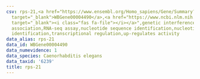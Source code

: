 ```yaml
---
csv: rps-21,<a href="https://www.ensembl.org/Homo_sapiens/Gene/Summary?db=core;g=WBGene00004490"
  target="_blank">WBGene00004490</a>,<a href="https://www.ncbi.nlm.nih.gov/pubmed/27496166"
  target="_blank"><i class="fas fa-file"></i></a>",genetic interference,functional
  association,RNA-seq assay,nucleotide sequence identification,nucleotide sequence
  identification,transcriptional regulation,up-regulates activity
data_alias: rps-21
data_id: WBGene00004490
data_numevidence: 1
data_species: Caenorhabditis elegans
data_taxid: '6239'
title: rps-21
---
```

